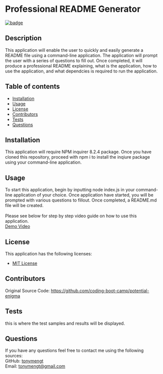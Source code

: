 
# Professional README Generator
 [![badge](https://img.shields.io/badge/License-MIT%20License-brightorange)](https://choosealicense.com/licenses/unlicense/)
## Description
This application will enable the user to quickly and easily generate a README file using a command-line application. The application will prompt the user with a series of questions to fill out. Once completed, it will produce a professional README explaining, what is the application, how to use the application, and what dependcies is required to run the application.

## Table of contents

* [Installation](#installation)
* [Usage](#usage)
* [License](#license)
* [Contributors](#contributors)
* [Tests](#tests)
* [Questions](#questions)


## Installation
This application will require NPM inquirer 8.2.4 package. Once you have cloned this repository, proceed with npm i to install the inqiure package using your command-line application.
        

## Usage
To start this application, begin by inputting node index.js in your command-line application of your choice. Once application have started, you will be prompted with various questions to fillout. Once completed, a README.md file will be created. <br> <br> Please see below for step by step video guide on how to use this application. <br> [Demo Video](https://drive.google.com/file/d/16vyd3z26yIc2mzyg8oAgPXvQPZj9fY5S/view?usp=sharing)
        
## License
This application has the following licenses:
* [MIT License](https://choosealicense.com/licenses/mit/)







                    

## Contributors
Original Source Code: https://github.com/coding-boot-camp/potential-enigma
        

## Tests
this is where the test samples and results will be displayed.
        
## Questions
If you have any questions feel free to contact me using the following sources: <br>
GitHub: [tonymengt](https://github.com/tonymengt) <br>
Email: [tonymengt@gmail.com](mailto:tonymengt@gmail.com)
